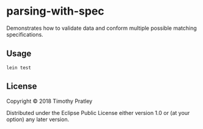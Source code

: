 # parsing-with-spec

Demonstrates how to validate data and conform multiple possible matching specifications.

## Usage

`lein test`

## License

Copyright © 2018 Timothy Pratley

Distributed under the Eclipse Public License either version 1.0 or (at
your option) any later version.
